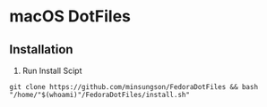 # macOS DotFiles
## Installation
1. Run Install Scipt
```
git clone https://github.com/minsungson/FedoraDotFiles && bash "/home/"$(whoami)"/FedoraDotFiles/install.sh"
```